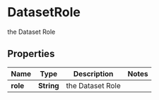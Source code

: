 

# DatasetRole

the Dataset Role

## Properties

| Name | Type | Description | Notes |
|------------ | ------------- | ------------- | -------------|
|**role** | **String** | the Dataset Role |  |



